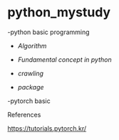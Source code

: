 # python_mystudy
-python basic programming 

* *Algorithm*

* *Fundamental concept in python*

* *crawling*

* *package*

-pytorch basic 


References

https://tutorials.pytorch.kr/
